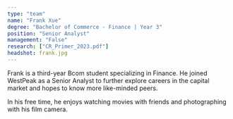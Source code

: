 ```yaml
---
type: "team"
name: "Frank Xue"
degree: "Bachelor of Commerce - Finance | Year 3"
position: "Senior Analyst"
management: "False"
research: ["CR_Primer_2023.pdf"]
headshot: frank.jpg
---
```


Frank is a third-year Bcom student specializing in Finance. He joined WestPeak as a Senior Analyst to further explore careers in the capital market and hopes to know more like-minded peers.

In his free time, he enjoys watching movies with friends and photographing with his film camera.
